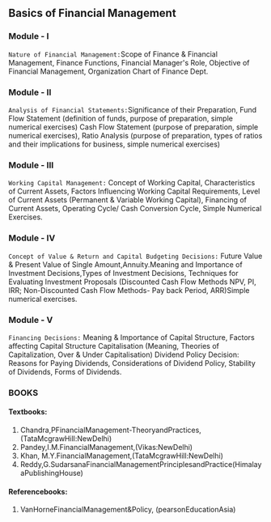 ## Basics of Financial Management

### Module - I 

`Nature of Financial Management:`Scope of Finance & Financial Management, Finance Functions, Financial Manager's Role, Objective of Financial Management, Organization Chart of Finance Dept.

### Module - II
`Analysis of Financial Statements:`Significance of their Preparation, Fund Flow Statement (definition of funds, purpose of preparation, simple numerical exercises) Cash Flow Statement (purpose of preparation, simple numerical exercises), Ratio Analysis (purpose of preparation, types of ratios and their implications for business, simple numerical exercises)

### Module - III
`Working Capital Management:` Concept of Working Capital, Characteristics of Current Assets, Factors Influencing Working Capital Requirements, Level of Current Assets (Permanent & Variable Working Capital), Financing of Current Assets, Operating Cycle/ Cash Conversion Cycle, Simple Numerical Exercises.

### Module - IV
`Concept of Value & Return and Capital Budgeting Decisions:` Future Value & Present Value
of Single Amount,Annuity.Meaning and Importance of Investment Decisions,Types of Investment
Decisions, Techniques for Evaluating Investment Proposals (Discounted Cash Flow Methods NPV, PI, IRR; Non-Discounted Cash Flow Methods- Pay back Period, ARR)Simple numerical exercises.

### Module - V
`Financing Decisions:` Meaning & Importance of Capital Structure, Factors affecting Capital Structure Capitalisation (Meaning, Theories of Capitalization, Over & Under Capitalisation) Dividend Policy Decision: Reasons for Paying Dividends, Considerations of Dividend Policy, Stability of Dividends, Forms of Dividends.


### BOOKS

#### Textbooks:
1. Chandra,PFinancialManagement-TheoryandPractices,(TataMcgrawHill:NewDelhi)
2. Pandey,I.M.FinancialManagement,(Vikas:NewDelhi)
3. Khan, M.Y.FinancialManagement,(TataMcgrawHill:NewDelhi)
4. Reddy,G.SudarsanaFinancialManagementPrinciplesandPractice(HimalayaPublishingHouse)

#### Referencebooks:
1. VanHorneFinancialManagement&Policy, (pearsonEducationAsia)
